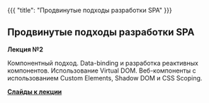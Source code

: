 {{{
	"title": "Продвинутые подходы разработки SPA"
}}}

## Продвинутые подходы разработки SPA
__Лекция №2__

Компонентный подход. Data-binding и разработка реактивных компонентов. Использование Virtual DOM. Веб-компоненты с использованием Custom Elements, Shadow DOM и CSS Scoping.

__[Cлайды к лекции](/slides/s10)__
